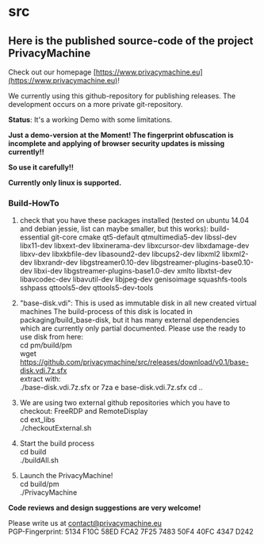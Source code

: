 # src

## Here is the published source-code of the project PrivacyMachine

Check out our homepage [https://www.privacymachine.eu](https://www.privacymachine.eu)!

We currently using this github-repository for publishing releases. The development occurs on a more private git-repository.

__Status__: It's a working Demo with some limitations.  

__Just a demo-version at the Moment! The fingerprint obfuscation is incomplete and applying of browser security updates is missing currently!!__
  
__So use it carefully!!__

__Currently only linux is supported.__


### Build-HowTo 

1. check that you have these packages installed (tested on ubuntu 14.04 and debian jessie, list can maybe smaller, but this works):
build-essential git-core cmake qt5-default qtmultimedia5-dev libssl-dev libx11-dev libxext-dev libxinerama-dev libxcursor-dev libxdamage-dev libxv-dev libxkbfile-dev libasound2-dev libcups2-dev libxml2 libxml2-dev libxrandr-dev libgstreamer0.10-dev libgstreamer-plugins-base0.10-dev libxi-dev libgstreamer-plugins-base1.0-dev xmlto libxtst-dev libavcodec-dev libavutil-dev libjpeg-dev genisoimage squashfs-tools sshpass qttools5-dev qttools5-dev-tools

2. "base-disk.vdi": This is used as immutable disk in all new created virtual machines
   The build-process of this disk is located in packaging/build_base-disk, but it has many external dependencies which are currently only partial documented.
   Please use the ready to use disk from here:     
   cd pm/build/pm  
   wget https://github.com/privacymachine/src/releases/download/v0.1/base-disk.vdi.7z.sfx  
   extract with:  
   ./base-disk.vdi.7z.sfx      or      7za e base-disk.vdi.7z.sfx
   cd ..

3. We are using two external github repositories which you have to checkout: FreeRDP and RemoteDisplay  
   cd ext_libs  
   ./checkoutExternal.sh  

4. Start the build process  
   cd build  
   ./buildAll.sh  

5. Launch the PrivacyMachine!  
   cd build/pm  
   ./PrivacyMachine  


__Code reviews and design suggestions are very welcome!__

Please write us at contact@privacymachine.eu  
PGP-Fingerprint: 5134 F10C 58ED FCA2 7F25 7483 50F4 40FC 4347 D242
